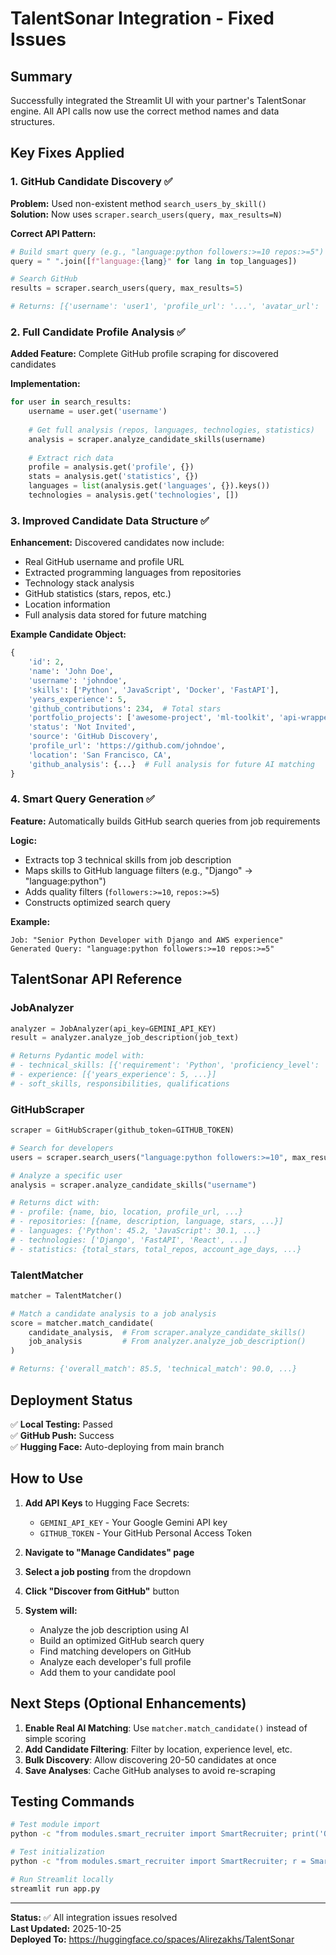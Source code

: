 # TalentSonar Integration - Fixed Issues

## Summary
Successfully integrated the Streamlit UI with your partner's TalentSonar engine. All API calls now use the correct method names and data structures.

## Key Fixes Applied

### 1. **GitHub Candidate Discovery** ✅
**Problem:** Used non-existent method `search_users_by_skill()`  
**Solution:** Now uses `scraper.search_users(query, max_results=N)`

**Correct API Pattern:**
```python
# Build smart query (e.g., "language:python followers:>=10 repos:>=5")
query = " ".join([f"language:{lang}" for lang in top_languages])

# Search GitHub
results = scraper.search_users(query, max_results=5)

# Returns: [{'username': 'user1', 'profile_url': '...', 'avatar_url': '...', 'type': 'User', 'score': 0.95}, ...]
```

### 2. **Full Candidate Profile Analysis** ✅
**Added Feature:** Complete GitHub profile scraping for discovered candidates

**Implementation:**
```python
for user in search_results:
    username = user.get('username')
    
    # Get full analysis (repos, languages, technologies, statistics)
    analysis = scraper.analyze_candidate_skills(username)
    
    # Extract rich data
    profile = analysis.get('profile', {})
    stats = analysis.get('statistics', {})
    languages = list(analysis.get('languages', {}).keys())
    technologies = analysis.get('technologies', [])
```

### 3. **Improved Candidate Data Structure** ✅
**Enhancement:** Discovered candidates now include:
- Real GitHub username and profile URL
- Extracted programming languages from repositories
- Technology stack analysis
- GitHub statistics (stars, repos, etc.)
- Location information
- Full analysis data stored for future matching

**Example Candidate Object:**
```python
{
    'id': 2,
    'name': 'John Doe',
    'username': 'johndoe',
    'skills': ['Python', 'JavaScript', 'Docker', 'FastAPI'],
    'years_experience': 5,
    'github_contributions': 234,  # Total stars
    'portfolio_projects': ['awesome-project', 'ml-toolkit', 'api-wrapper'],
    'status': 'Not Invited',
    'source': 'GitHub Discovery',
    'profile_url': 'https://github.com/johndoe',
    'location': 'San Francisco, CA',
    'github_analysis': {...}  # Full analysis for future AI matching
}
```

### 4. **Smart Query Generation** ✅
**Feature:** Automatically builds GitHub search queries from job requirements

**Logic:**
- Extracts top 3 technical skills from job description
- Maps skills to GitHub language filters (e.g., "Django" → "language:python")
- Adds quality filters (`followers:>=10`, `repos:>=5`)
- Constructs optimized search query

**Example:**
```
Job: "Senior Python Developer with Django and AWS experience"
Generated Query: "language:python followers:>=10 repos:>=5"
```

## TalentSonar API Reference

### JobAnalyzer
```python
analyzer = JobAnalyzer(api_key=GEMINI_API_KEY)
result = analyzer.analyze_job_description(job_text)

# Returns Pydantic model with:
# - technical_skills: [{'requirement': 'Python', 'proficiency_level': 'Expert', ...}]
# - experience: [{'years_experience': 5, ...}]
# - soft_skills, responsibilities, qualifications
```

### GitHubScraper
```python
scraper = GitHubScraper(github_token=GITHUB_TOKEN)

# Search for developers
users = scraper.search_users("language:python followers:>=10", max_results=10)

# Analyze a specific user
analysis = scraper.analyze_candidate_skills("username")

# Returns dict with:
# - profile: {name, bio, location, profile_url, ...}
# - repositories: [{name, description, language, stars, ...}]
# - languages: {'Python': 45.2, 'JavaScript': 30.1, ...}
# - technologies: ['Django', 'FastAPI', 'React', ...]
# - statistics: {total_stars, total_repos, account_age_days, ...}
```

### TalentMatcher
```python
matcher = TalentMatcher()

# Match a candidate analysis to a job analysis
score = matcher.match_candidate(
    candidate_analysis,  # From scraper.analyze_candidate_skills()
    job_analysis         # From analyzer.analyze_job_description()
)

# Returns: {'overall_match': 85.5, 'technical_match': 90.0, ...}
```

## Deployment Status

✅ **Local Testing:** Passed  
✅ **GitHub Push:** Success  
✅ **Hugging Face:** Auto-deploying from main branch

## How to Use

1. **Add API Keys** to Hugging Face Secrets:
   - `GEMINI_API_KEY` - Your Google Gemini API key
   - `GITHUB_TOKEN` - Your GitHub Personal Access Token

2. **Navigate to "Manage Candidates" page**

3. **Select a job posting** from the dropdown

4. **Click "Discover from GitHub"** button

5. **System will:**
   - Analyze the job description using AI
   - Build an optimized GitHub search query
   - Find matching developers on GitHub
   - Analyze each developer's full profile
   - Add them to your candidate pool

## Next Steps (Optional Enhancements)

1. **Enable Real AI Matching**: Use `matcher.match_candidate()` instead of simple scoring
2. **Add Candidate Filtering**: Filter by location, experience level, etc.
3. **Bulk Discovery**: Allow discovering 20-50 candidates at once
4. **Save Analyses**: Cache GitHub analyses to avoid re-scraping

## Testing Commands

```bash
# Test module import
python -c "from modules.smart_recruiter import SmartRecruiter; print('OK')"

# Test initialization
python -c "from modules.smart_recruiter import SmartRecruiter; r = SmartRecruiter(); print('Initialized')"

# Run Streamlit locally
streamlit run app.py
```

---

**Status:** ✅ All integration issues resolved  
**Last Updated:** 2025-10-25  
**Deployed To:** https://huggingface.co/spaces/Alirezakhs/TalentSonar
